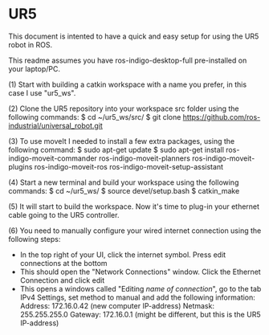 # UR5
This document is intented to have a quick and easy setup for using the UR5 robot in ROS.

This readme assumes you have ros-indigo-desktop-full pre-installed on your laptop/PC.

(1) Start with building a catkin workspace with a name you prefer, in this case I use "ur5_ws".

(2) Clone the UR5 repository into your workspace src folder using the following commands:
$ cd ~/ur5_ws/src/
$ git clone https://github.com/ros-industrial/universal_robot.git

(3) To use moveIt I needed to install a few extra packages, using the following command:
$ sudo apt-get update
$ sudo apt-get install ros-indigo-moveit-commander ros-indigo-moveit-planners ros-indigo-moveit-plugins ros-indigo-moveit-ros ros-indigo-moveit-setup-assistant

(4) Start a new terminal and build your workspace using the following commands:
$ cd ~/ur5_ws/
$ source devel/setup.bash
$ catkin_make

(5) It will start to build the workspace. Now it's time to plug-in your ethernet cable going to the UR5 controller.

(6) You need to manually configure your wired internet connection using the following steps:
- In the top right of your UI, click the internet symbol. Press edit connections at the bottom
- This should open the "Network Connections" window. Click the Ethernet Connection and click edit
- This opens a windows called "Editing *name of connection*", go to the tab IPv4 Settings, set method to manual and add the following information:
Address: 172.16.0.42 (new computer IP-address)
Netmask: 255.255.255.0
Gateway: 172.16.0.1 (might be different, but this is the UR5 IP-address)




